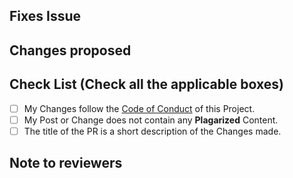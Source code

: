 <!-- If your PR fixes an open issue, use `Closes #999` to link your PR with the issue. #999 stands for the issue number you are fixing -->

## Fixes Issue

<!-- Remove this section if not applicable -->

<!-- Example: Closes #31 -->

## Changes proposed

<!-- List all the proposed changes in your PR -->

<!-- Mark all the applicable boxes. To mark the box as done follow the following conventions -->
<!--
[x] - Correct; marked as done
[X] - Correct; marked as done

[ ] - Not correct; marked as **not** done
-->

## Check List (Check all the applicable boxes) <!-- Follow the above conventions to check the box -->

- [ ] My Changes follow the [Code of Conduct](https://github.com/Zemerik/ZemPosts/blob/main/CODE_OF_CONDUCT.md) of this Project. 
- [ ] My Post or Change does not contain any **Plagarized** Content. 
- [ ] The title of the PR is a short description of the Changes made. 

## Note to reviewers

<!-- Add notes to reviewers if applicable -->